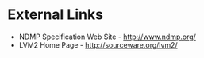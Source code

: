 # External Links #
  * NDMP Specification Web Site - http://www.ndmp.org/
  * LVM2 Home Page - http://sourceware.org/lvm2/